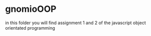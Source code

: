 # gnomioOOP

in this folder you will find assignment 1 and 2 of the javascript object
orientated programming 
